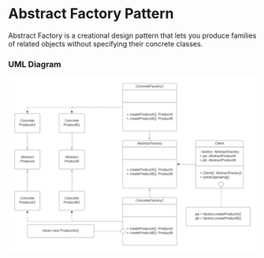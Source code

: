 # Abstract Factory Pattern
Abstract Factory is a creational design pattern that lets you produce families of related objects without specifying their concrete classes.

### UML Diagram
![uml](../assets/abstract-factory.png)